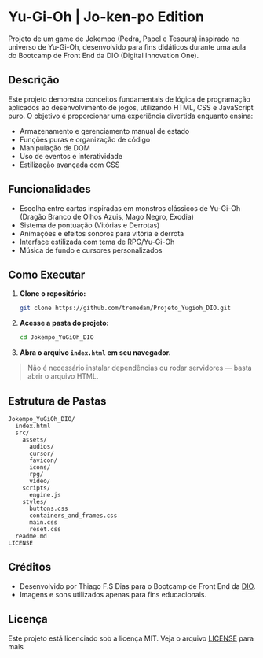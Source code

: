 # Yu-Gi-Oh | Jo-ken-po Edition

Projeto de um game de Jokempo (Pedra, Papel e Tesoura) inspirado no universo de Yu-Gi-Oh, desenvolvido para fins didáticos durante uma aula do Bootcamp de Front End da DIO (Digital Innovation One).

## Descrição

Este projeto demonstra conceitos fundamentais de lógica de programação aplicados ao desenvolvimento de jogos, utilizando HTML, CSS e JavaScript puro. O objetivo é proporcionar uma experiência divertida enquanto ensina:

- Armazenamento e gerenciamento manual de estado
- Funções puras e organização de código
- Manipulação de DOM
- Uso de eventos e interatividade
- Estilização avançada com CSS

## Funcionalidades

- Escolha entre cartas inspiradas em monstros clássicos de Yu-Gi-Oh (Dragão Branco de Olhos Azuis, Mago Negro, Exodia)
- Sistema de pontuação (Vitórias e Derrotas)
- Animações e efeitos sonoros para vitória e derrota
- Interface estilizada com tema de RPG/Yu-Gi-Oh
- Música de fundo e cursores personalizados

## Como Executar

1. **Clone o repositório:**
   ```sh
   git clone https://github.com/tremedam/Projeto_Yugioh_DIO.git
   ```
2. **Acesse a pasta do projeto:**
   ```sh
   cd Jokempo_YuGiOh_DIO
   ```
3. **Abra o arquivo `index.html` em seu navegador.**

> Não é necessário instalar dependências ou rodar servidores — basta abrir o arquivo HTML.

## Estrutura de Pastas

```
Jokempo_YuGiOh_DIO/
  index.html
  src/
    assets/
      audios/
      cursor/
      favicon/
      icons/
      rpg/
      video/
    scripts/
      engine.js
    styles/
      buttons.css
      containers_and_frames.css
      main.css
      reset.css
  readme.md
LICENSE
```

## Créditos

- Desenvolvido por Thiago F.S Dias para o Bootcamp de Front End da [DIO](https://www.dio.me/).
- Imagens e sons utilizados apenas para fins educacionais.

## Licença

Este projeto está licenciado sob a licença MIT. Veja o arquivo [LICENSE](LICENSE) para mais
